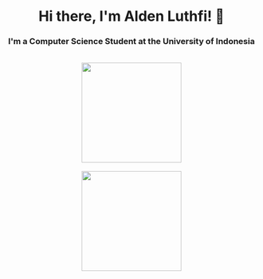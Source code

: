 
<h1 align="center">Hi there, I'm Alden Luthfi! 👋 </h1>
<h3 align="center">I'm a Computer Science Student at the University of Indonesia</h3>
<br>
<div align="center">
	<a href="https://github.com/aldenluthfi">
    <img height=200 align="center" src="https://github-readme-stats.vercel.app/api?username=aldenluthfi&theme=transparent&rank_icon=github&card_width=425&title_color=ffffff&text_color=909090&hide_title=true&border_color=909090"/>
  </a>
<br>
<br>
  <a href="https://github.com/aldenluthfi">
    <img height=200 align="center" src="https://github-readme-stats.vercel.app/api/top-langs?username=aldenluthfi&layout=compact&langs_count=10&theme=transparent&hide_title=true&title_color=ffffff&text_color=909090&border_color=909090&card_width=480" />
  </a>
</div>



